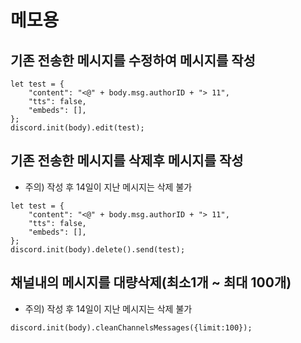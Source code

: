 # 메모용


## 기존 전송한 메시지를 수정하여 메시지를 작성
```
let test = {
    "content": "<@" + body.msg.authorID + "> 11",
    "tts": false,
    "embeds": [],
};
discord.init(body).edit(test);
```

## 기존 전송한 메시지를 삭제후 메시지를 작성
- 주의) 작성 후 14일이 지난 메시지는 삭제 불가
```
let test = {
    "content": "<@" + body.msg.authorID + "> 11",
    "tts": false,
    "embeds": [],
};
discord.init(body).delete().send(test);
```

## 채널내의 메시지를 대량삭제(최소1개 ~ 최대 100개)
- 주의) 작성 후 14일이 지난 메시지는 삭제 불가
```
discord.init(body).cleanChannelsMessages({limit:100});
```
